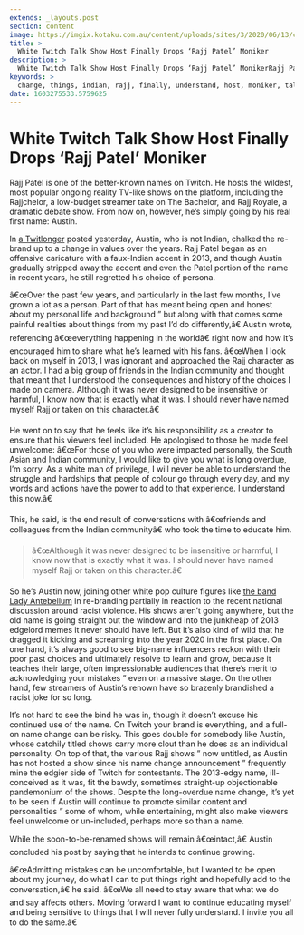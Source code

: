 ```yaml
--- 
extends: _layouts.post 
section: content 
image: https://imgix.kotaku.com.au/content/uploads/sites/3/2020/06/13/c5zertnum6ys4fxlicjd.png?ar=16%3A9&fit=crop&q=65&w=1280 
title: > 
  White Twitch Talk Show Host Finally Drops ‘Rajj Patel’ Moniker 
description: > 
  White Twitch Talk Show Host Finally Drops ‘Rajj Patel’ MonikerRajj Patel is one of the better-known names on Twitch.In a Twitlonger posted yesterday, Austin, who is not Indian, chalked the re-brand up to a change in values over the years.Rajj Patel began as an offensive caricature with a faux-Indian accent in 2013, and though Austin gradually stripped away the accent and even the Patel portion of the name in recent years, he still regretted his choice of persona.â€œWhen I look back on myself in 2013, I was ignorant and approached the Rajj character as an actor.On top of that, the various Rajj shows ” now untitled, as Austin has not hosted a show since his name change announcement ” frequently mine the edgier side of Twitch for contestants. 
keywords: > 
  change, things, indian, rajj, finally, understand, host, moniker, talk, twitch, shows, white, austin, patel, drops 
date: 1603275533.5759625 
--- 
```

<div><p class="entry-title">
<h1>White Twitch Talk Show Host Finally Drops &#8216;Rajj Patel&#8217; Moniker</h1> </p><p>Rajj Patel is one of the better-known names on Twitch. He hosts the wildest, most popular ongoing reality TV-like shows on the platform, including the Rajjchelor, a low-budget streamer take on The Bachelor, and Rajj Royale, a dramatic debate show. From now on, however, he&#8217;s simply going by his real first name: Austin.</p><p class="brightcove-video-related"></p>
<p class="bightcove-close-video-cross" alt="Close video"></p>
<p class="bightcove-close-video-swipe"></p>
<p class="vjs-playlist-player-container">

</p>
<p class="brightcove-video-title"></p>
<p></p> <p id="ad-slot-mrec-content-mobile-434701544" class="ad-slot ad-slot-ad-rendering ad-slot-mrec-mobile-content ad-slot-mrec ad-slot-mrec-mobile" width="320" height="250"></p>
 
<p>In <a href="https://www.twitlonger.com/show/n_1sr967g">a Twitlonger</a> posted yesterday, Austin, who is not Indian, chalked the re-brand up to a change in values over the years. Rajj Patel began as an offensive caricature with a faux-Indian accent in 2013, and though Austin gradually stripped away the accent and even the Patel portion of the name in recent years, he still regretted his choice of persona.</p><p>&#226;&#8364;&#339;Over the past few years, and particularly in the last few months, I&#8217;ve grown a lot as a person. Part of that has meant being open and honest about my personal life and background &#8221; but along with that comes some painful realities about things from my past I&#8217;d do differently,&#226;&#8364;&#157; Austin wrote, referencing &#226;&#8364;&#339;everything happening in the world&#226;&#8364;&#157; right now and how it&#8217;s encouraged him to share what he&#8217;s learned with his fans. &#226;&#8364;&#339;When I look back on myself in 2013, I was ignorant and approached the Rajj character as an actor. I had a big group of friends in the Indian community and thought that meant that I understood the consequences and history of the choices I made on camera. Although it was never designed to be insensitive or harmful, I know now that is exactly what it was. I should never have named myself Rajj or taken on this character.&#226;&#8364;&#157;</p> <p id="ad-slot-out-of-page-mobile-4014350845" class="ad-slot ad-slot-ad-rendering ad-slot-out-of-page ad-slot-out-of-page-mobile"></p>
 
<p>He went on to say that he feels like it&#8217;s his responsibility as a creator to ensure that his viewers feel included. He apologised to those he made feel unwelcome: &#226;&#8364;&#339;For those of you who were impacted personally, the South Asian and Indian community, I would like to give you what is long overdue, I&#8217;m sorry. As a white man of privilege, I will never be able to understand the struggle and hardships that people of colour go through every day, and my words and actions have the power to add to that experience. I understand this now.&#226;&#8364;&#157;</p><p>This, he said, is the end result of conversations with &#226;&#8364;&#339;friends and colleagues from the Indian community&#226;&#8364;&#157; who took the time to educate him.</p> <p id="ad-slot-mrec-content-mobile-674447503" class="ad-slot ad-slot-ad-rendering ad-slot-mrec-mobile-content ad-slot-mrec ad-slot-mrec-mobile" width="320" height="250"></p>
 
<blockquote>
&#226;&#8364;&#339;Although it was never designed to be insensitive or harmful, I know now that is exactly what it was. I should never have named myself Rajj or taken on this character.&#226;&#8364;&#157;
</blockquote><p>So he&#8217;s Austin now, joining other white pop culture figures like <a href="https://www.rollingstone.com/music/music-country/lady-antebellum-change-name-1013602/">the band Lady Antebellum</a> in re-branding partially in reaction to the recent national discussion around racist violence. His shows aren&#8217;t going anywhere, but the old name is going straight out the window and into the junkheap of 2013 edgelord memes it never should have left. But it&#8217;s also kind of wild that he dragged it kicking and screaming into the year 2020 in the first place. On one hand, it&#8217;s always good to see big-name influencers reckon with their poor past choices and ultimately resolve to learn and grow, because it teaches their large, often impressionable audiences that there&#8217;s merit to acknowledging your mistakes &#8221; even on a massive stage. On the other hand, few streamers of Austin&#8217;s renown have so brazenly brandished a racist joke for so long.</p><p>It&#8217;s not hard to see the bind he was in, though it doesn&#8217;t excuse his continued use of the name. On Twitch your brand is everything, and a full-on name change can be risky. This goes double for somebody like Austin, whose catchily titled shows carry more clout than he does as an individual personality. On top of that, the various Rajj shows &#8221; now untitled, as Austin has not hosted a show since his name change announcement &#8221; frequently mine the edgier side of Twitch for contestants. The 2013-edgy name, ill-conceived as it was, fit the bawdy, sometimes straight-up objectionable pandemonium of the shows. Despite the long-overdue name change, it&#8217;s yet to be seen if Austin will continue to promote similar content and personalities &#8221; some of whom, while entertaining, might also make viewers feel unwelcome or un-included, perhaps more so than a name.</p><p>While the soon-to-be-renamed shows will remain &#226;&#8364;&#339;intact,&#226;&#8364;&#157; Austin concluded his post by saying that he intends to continue growing.</p><p>&#226;&#8364;&#339;Admitting mistakes can be uncomfortable, but I wanted to be open about my journey, do what I can to put things right and hopefully add to the conversation,&#226;&#8364;&#157; he said. &#226;&#8364;&#339;We all need to stay aware that what we do and say affects others. Moving forward I want to continue educating myself and being sensitive to things that I will never fully understand. I invite you all to do the same.&#226;&#8364;&#157;</p> </div>